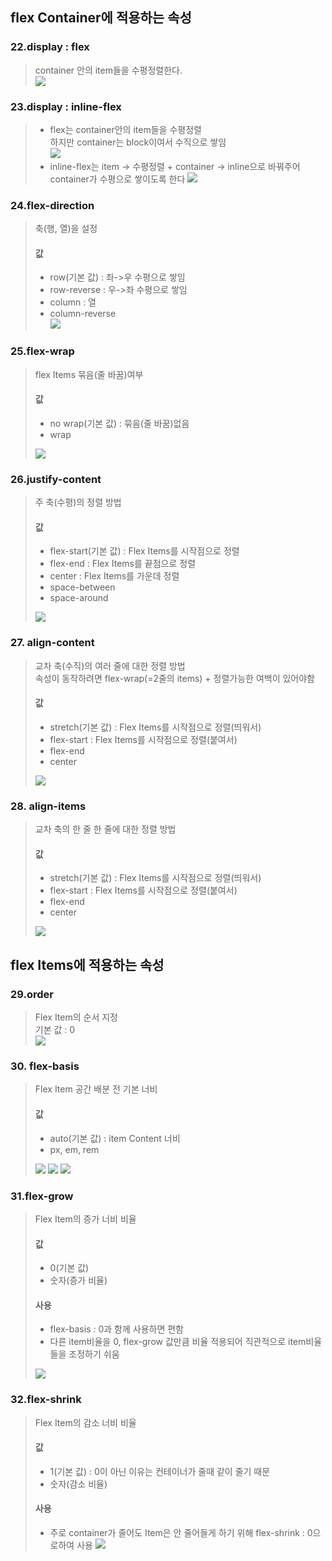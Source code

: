 ## flex Container에 적용하는 속성
### 22.display : flex
> container 안의 item들을 수평정렬한다.  
>![](../md_image/flex1.png)


### 23.display : inline-flex
> - flex는 container안의 item들을 수평정렬  
하지만 container는 block이여서 수직으로 쌓임  
> ![](../md_image/flex3.png)
> - inline-flex는 item -> 수평정렬 + container -> inline으로 바꿔주어  
container가 수평으로 쌓이도록 한다
> ![](../md_image/flex2.png)

### 24.flex-direction
> 축(행, 열)을 설정  
> #### 값  
> - row(기본 값) : 좌->우 수평으로 쌓임  
> - row-reverse : 우->좌 수평으로 쌓임  
> - column : 열  
> - column-reverse  
>![](../md_image/flex-direction.png)

### 25.flex-wrap
> flex Items 묶음(줄 바꿈)여부
> #### 값
> - no wrap(기본 값) : 묶음(줄 바꿈)없음
> - wrap
>
>![](../md_image/flex-wrap.png)

### 26.justify-content
> 주 축(수평)의 정렬 방법
> #### 값
> - flex-start(기본 값) : Flex Items를 시작점으로 정렬
> - flex-end : Flex Items를 끝점으로 정렬
> - center : Flex Items를 가운데 정렬
> - space-between
> - space-around
>
>![](../md_image/justify-content.png)

### 27. align-content
> 교차 축(수직)의 여러 줄에 대한 정렬 방법  
> 속성이 동작하려면 flex-wrap(=2줄의 items) + 정렬가능한 여백이 있어야함  
> #### 값
> - stretch(기본 값) : Flex Items를 시작점으로 정렬(띄워서)
> - flex-start : Flex Items를 시작점으로 정렬(붙여서)
> - flex-end
> - center
>
>![](../md_image/align-content.png)

### 28. align-items
> 교차 축의 한 줄 한 줄에 대한 정렬 방법
> #### 값
> - stretch(기본 값) : Flex Items를 시작점으로 정렬(띄워서)
> - flex-start : Flex Items를 시작점으로 정렬(붙여서)
> - flex-end
> - center
>
>![](../md_image/align-items.png)

## flex Items에 적용하는 속성
### 29.order
> Flex Item의 순서 지정  
> 기본 값 : 0  
>![](../md_image/order.png)

### 30. flex-basis
> Flex Item 공간 배분 전 기본 너비
> #### 값
>- auto(기본 값) : item Content 너비
>- px, em, rem
>
>![](../md_image/basis1.png)
>![](../md_image/basis2.png)
>![](../md_image/basis3.png)

### 31.flex-grow
> Flex Item의 증가 너비 비율
> #### 값
> - 0(기본 값)  
> - 숫자(증가 비율) 
> #### 사용
> - flex-basis : 0과 함께 사용하면 편함
> - 다른 item비율을 0, flex-grow 값만큼 비율 적용되어 직관적으로 item비율들을 조정하기 쉬움
>
>![](../md_image/flex-grow1.png)

### 32.flex-shrink
> Flex Item의 감소 너비 비율
> #### 값
> - 1(기본 값) : 0이 아닌 이유는 컨테이너가 줄때 같이 줄기 때문
> - 숫자(감소 비율)
>#### 사용
>- 주로 container가 줄어도 Item은 안 줄어들게 하기 위해 flex-shrink : 0으로하여 사용
>![](../md_image/flex-shrink.png)
